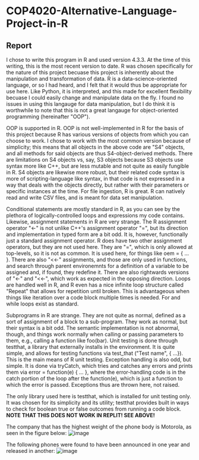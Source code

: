 # COP4020-Alternative-Language-Project-in-R
## Report

I chose to write this program in R and used version 4.3.3. At the time of this writing, this is the most recent
version to date. R was chosen specifically for the nature of this project becuase this project is inherently about the
manipulation and transformation of data. R is a data-science-oriented language, or so I had heard, and I felt that it would
thus be appropriate for use here. Like Python, it is interpreted, and this made for excellent flexibility becuase I could easily
change and manipulate data on the fly. I found no issues in using this langauge for data manipulation, but I do think it is 
worthwhile to note that this is not a great langauge for object-oriented programming (hereinafter "OOP").

OOP is supported in R. OOP is not well-implemented in R for the basis of this project because R has various versions of objects from
which you can choose to work. I chose to work with the most common version because of simplicity; this means that all objects in the 
above code are "S4" objects, and all methods for said objects are thus S4-object-derived methods. There are limitations on S4 objects vs,
say, S3 objects because S3 objects use syntax more like C++, but are less mutable and not quite as easily fungible in R. S4 objects are
likewise more robust, but their related code syntax is more of scripting-language like syntax, in that code is not expressed in a way that
deals with the objects directly, but rather with their parameters or specific instances at the time. For file ingestion, R is great. R
can natively read and write CSV files, and is meant for data set manipulation.

Conditional statements are mostly standard in R, as you can see by the plethora of logically-controlled loops and expressions my code contains.
Likewise, assignment statements in R are very strange. The R assignment operator "<-" is not unlike C++'s assignment operator "=", but its direction
and implementation in typed form are a bit odd. It is, however, functionally just a standard assignment operator. R does have two other assignment operators,
but they are not used here. They are "=", which is only allowed at top-levels, so it is not as common. It is used here, for things like oem = { ... }.
There are also "<<-" assignments, and those are only used in functions, and search through parent environemnts for a definition of a variable to be assigned and, if found, they redefine it. There are also rightwards versions of "<-" and "<<-", which work as expected in the opposing direction. Loops are handled well in R, and
R even has a nice infinite loop structure called "Repeat" that allows for repetition until broken. This is advantageous when things like iteration
over a code block multiple times is needed. For and while loops exist as standard. 

Subprograms in R are strange. They are not quite as normal, defined as a sort of assignment of a block to a sub-program. They work as normal, but their syntax is a bit odd. The semantic implementation is not abnormal, though, and things work normally when calling or passing parameters to them, e.g., calling a function like foo(bar). Unit testing is done through testthat, a library that externally installs in the environment. It is quite simple, and allows for testing functions via test_that ("Test name", { ...}). This is the main means of R unit testing. Exception handling is also odd, but simple. It is done via tryCatch, which tries and catches any errors and prints them via error = function(e) { ... }, where the error-handling code is in the catch portion of the loop after the function(e), which is just a function to which the error is passed. Exceptions thus are thrown here, not raised.

The only library used here is testthat, which is installed for unit testing only. It was chosen for its simplicity and its utility; testthat provides built in ways to check for boolean true or false outcomes from running a code block. **NOTE THAT THIS DOES NOT WORK IN REPLIT! SEE ABOVE!**

The company that has the highest weight of the phone body is Motorola, as seen in the figure below:
![image](https://github.com/WJGardnerJr/COP4020-Alternative-Language-Project-in-R/assets/135628958/1e876632-c8f4-45bc-8d44-c394f7c72ad2)

The following phones were found to have been announced in one year and released in another:
![image](https://github.com/WJGardnerJr/COP4020-Alternative-Language-Project-in-R/assets/135628958/03c978b7-c379-4744-8d70-728980af3ecf)